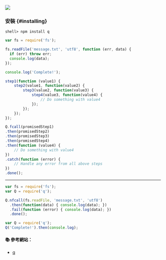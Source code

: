 ![](http://kriskowal.github.io/q/q.png)

### 安裝 {#installing}

```
shell> npm install q
```

```js
var fs = require('fs');

fs.readFile('message.txt', 'utf8', function (err, data) {
  if (err) throw err;
  console.log(data);
});

console.log('Complete!');
```

```js
step1(function (value1) {
    step2(value1, function(value2) {
        step3(value2, function(value3) {
            step4(value3, function(value4) {
                // Do something with value4 
            });
        });
    });
});
```

```js
Q.fcall(promisedStep1)
.then(promisedStep2)
.then(promisedStep3)
.then(promisedStep4)
.then(function (value4) {
    // Do something with value4 
})
.catch(function (error) {
    // Handle any error from all above steps 
})
.done();
```

---
```js
var fs = require('fs');
var Q = require('q');

Q.nfcall(fs.readFile, 'message.txt', 'utf8')
  .then(function(data) { console.log(data); })
  .fail(function (error) { console.log(data); })
  .done();
```

```js
var Q = require('q');
Q('Complete!').then(console.log);
```

#### :books: 參考網站：
- [q](https://www.npmjs.com/package/q)
